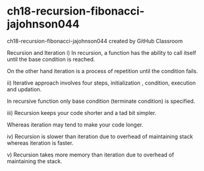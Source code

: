# ch18-recursion-fibonacci-jajohnson044
ch18-recursion-fibonacci-jajohnson044 created by GitHub Classroom
  
Recursion and Iteration
i) In recursion, a function has the ability to call itself until the base condition is reached.

On the other hand iteration is a process of repetition until the condition fails. 

ii) Iterative approach involves four steps, initialization , condition, execution and  updation.

In recursive function only base condition (terminate condition) is specified.

iii) Recursion keeps your code shorter and a tad bit simpler.

 Whereas iteration may tend to make your code longer.

iv) Recursion is slower than iteration due to overhead of maintaining stack whereas iteration is faster.

v) Recursion takes more memory than iteration due to overhead of maintaining the stack.
